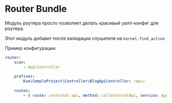 # Router Bundle

Модуль роутера просто позволяет делать красивый yaml-конфиг для роутера.

Этот модуль добавит после валидации слушателя на `kernel.find_action`

Пример конфигурации:
```yaml
router:
    scan:
        - App\Controller
    
    prefixes:
        Kaa\SampleProject\Controller\BlogApiController: /api/
    
    routes:
        - { route: /external-api, method: callExternalApi, service: AppControllerExternalController }
```
